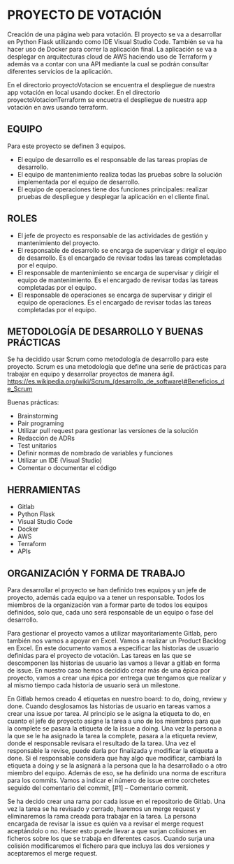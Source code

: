 # PROYECTO DE VOTACIÓN
Creación de una página web para votación.  El proyecto se va a desarrollar en Python Flask utilizando como IDE Visual Studio Code. También se va ha hacer uso de Docker para correr la aplicación final. La aplicación se va a desplegar en arquitecturas cloud de AWS haciendo uso de Terraform y además va a contar con una API mediante la cual se podrán consultar diferentes servicios de la aplicación.

En el directorio proyectoVotacion se encuentra el despliegue de nuestra app votación en local usando docker.
En el directorio proyectoVotacionTerraform se encuetra el despliegue de nuestra app votación en aws usando terraform.

## EQUIPO
Para este proyecto se definen 3 equipos.
* El equipo de desarrollo es el responsable de las tareas propias de desarrollo.
* El equipo de mantenimiento realiza todas las pruebas sobre la solución implementada por el equipo de desarrollo. 
* El equipo de operaciones tiene dos funciones principales: realizar pruebas de despliegue y desplegar la aplicación en el cliente final.

## ROLES
* El jefe de proyecto es responsable de las actividades de gestión y mantenimiento del proyecto. 
* El responsable de desarrollo se encarga de supervisar y dirigir el equipo de desarrollo. Es el encargado de revisar todas las tareas completadas por el equipo.
* El responsable de mantenimiento se encarga de supervisar y dirigir el equipo de mantenimiento. Es el encargado de revisar todas las tareas completadas por el equipo.
* El responsable de operaciones se encarga de supervisar y dirigir el equipo de operaciones. Es el encargado de revisar todas las tareas completadas por el equipo.

## METODOLOGÍA DE DESARROLLO Y BUENAS PRÁCTICAS
Se ha decidido usar Scrum como metodología de desarrollo para este proyecto. Scrum es una metodología que define una serie de prácticas para trabajar en equipo y desarrollar proyectos de manera ágil. 
https://es.wikipedia.org/wiki/Scrum_(desarrollo_de_software)#Beneficios_de_Scrum 

Buenas prácticas:
- Brainstorming 
- Pair programing
- Utilizar pull request para gestionar las versiones de la solución
- Redacción de ADRs
- Test unitarios
- Definir normas de nombrado de variables y funciones
- Utilizar un IDE (Visual Studio)
- Comentar o documentar el código

## HERRAMIENTAS
-	Gitlab
-	Python Flask
-	Visual Studio Code
-	Docker
-	AWS
-	Terraform
-	APIs

## ORGANIZACIÓN Y FORMA DE TRABAJO
Para desarrollar el proyecto se han definido tres equipos y un jefe de proyecto, además cada equipo va a tener un responsable. Todos los miembros de la organización van a formar parte de todos los equipos definidos, solo que, cada uno será responsable de un equipo o fase del desarrollo.

Para gestionar el proyecto vamos a utilizar mayoritariamente Gitlab, pero también nos vamos a apoyar en Excel. Vamos a realizar un Product Backlog en Excel. En este documento vamos a especificar las historias de usuario definidas para el proyecto de votación. Las tareas en las que se descomponen las historias de usuario las vamos a llevar a gitlab en forma de issue. En nuestro caso hemos decidido crear más de una épica por proyecto, vamos a crear una épica por entrega que tengamos que realizar y al mismo tiempo cada historia de usuario será un milestone.

En Gitlab hemos creado 4 etiquetas en nuestro board: to do, doing, review y done. Cuando desglosamos las historias de usuario en tareas vamos a crear una issue por tarea. Al principio se le asigna la etiqueta to do, en cuanto el jefe de proyecto asigne la tarea a uno de los miembros para que la complete se pasara la etiqueta de la issue a doing. Una vez la persona a la que se le ha asignado la tarea la complete, pasara a la etiqueta review, donde el responsable revisara el resultado de la tarea. Una vez el responsable la revise, puede darla por finalizada y modificar la etiqueta a done. Si el responsable considera que hay algo que modificar, cambiará la etiqueta a doing y se la asignará a la persona que la ha desarrollado o a otro miembro del equipo. Además de eso, se ha definido una norma de escritura para los commits. Vamos a indicar el número de issue entre corchetes seguido del comentario del commit, [#1] – Comentario commit.

Se ha decido crear una rama por cada issue en el repositorio de Gitlab. Una vez la tarea se ha revisado y cerrado, haremos un merge request y eliminaremos la rama creada para trabajar en la tarea. La persona encargada de revisar la issue es quién va a revisar el merge request aceptándolo o no. Hacer esto puede llevar a que surjan colisiones en ficheros sobre los que se trabaja en diferentes casos. Cuando surja una colisión modificaremos el fichero para que incluya las dos versiones y aceptaremos el merge request.